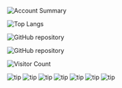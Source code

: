 ![Account Summary](https://github-readme-stats.vercel.app/api?username=ethanYaoyx&count_private=true&show_icons=true&theme=dracula)

![Top Langs](https://github-readme-stats.vercel.app/api/top-langs/?username=ethanYaoyx)

![GitHub repository](https://github-readme-stats.vercel.app/api/pin/?username=ethanYaoyx&repo=ethanYaoyx-Image_Generation_for_Medical_Application_Dog_hip&amp)

![GitHub repository](https://github-readme-stats.vercel.app/api/pin/?username=ethanYaoyx&repo=Dog_heart_Classification&amp&amp)


![Visitor Count](https://profile-counter.glitch.me/{ethanYaoyx}/count.svg)

![tip](https://badgen.net/badge/github/1.0.0/orange?icon=github)
![tip](https://badgen.net/badge/python/1.0.0/orange?icon=packagephobia)
![tip](https://badgen.net/badge/pytorch/1.0.0/orange?icon=packagephobia)
![tip](https://badgen.net/badge/pandas/1.0.0/orange?icon=packagephobia)
![tip](https://badgen.net/badge/diffusers/1.0.0/orange?icon=packagephobia)
![tip](https://badgen.net/badge/huggingface/1.0.0/orange?icon=packagephobia)
![tip](https://badgen.net/badge/transformers/1.0.0/orange?icon=packagephobia)
<!--
![GitHub repository](https://github-stats.ubrong.com/api/pin/?username=ethanYaoyx&amp;repo=Dog_heart_Classification&amp;theme=dark)
**ethanYaoyx/ethanYaoyx** is a ✨ _special_ ✨ repository because its `README.md` (this file) appears on your GitHub profile.

Here are some ideas to get you started:

- 🔭 I’m currently working on ...
- 🌱 I’m currently learning ...
- 👯 I’m looking to collaborate on ...
- 🤔 I’m looking for help with ...
- 💬 Ask me about ...
- 📫 How to reach me: ...
- 😄 Pronouns: ...
- ⚡ Fun fact: ...
-->
